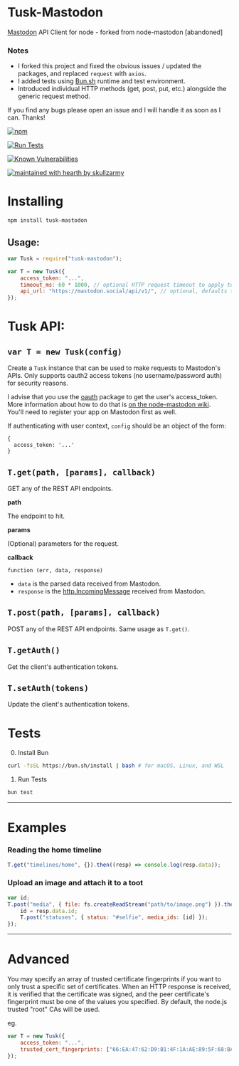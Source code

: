 # Tusk-Mastodon

[Mastodon](https://github.com/skullzarmy/Tusk) API Client for node - forked from node-mastodon [abandoned]

### Notes

-   I forked this project and fixed the obvious issues / updated the packages, and replaced `request` with `axios`.
-   I added tests using [Bun.sh](https://bun.sh/) runtime and test environment.
-   Introduced individual HTTP methods (get, post, put, etc.) alongside the generic request method.

If you find any bugs please open an issue and I will handle it as soon as I can. Thanks!

[![npm](https://img.shields.io/npm/dw/tusk-mastodon?label=NPM%20INSTALLS&style=for-the-badge)](https://www.npmjs.com/package/tusk-mastodon)

[![Run Tests](https://github.com/skullzarmy/Tusk/actions/workflows/test.yml/badge.svg)](https://github.com/skullzarmy/Tusk/actions/workflows/test.yml)

[![Known Vulnerabilities](https://snyk.io/test/github/skullzarmy/Tusk/badge.svg?style=flat-square)](https://snyk.io/test/github/skullzarmy/Tusk)

[![maintained with hearth by skullzarmy](https://img.shields.io/badge/maintained%20with%20%E2%99%A5%20by-skullzarmy-ff1515.svg)](https://github.com/skullzarmy)

# Installing

```
npm install tusk-mastodon
```

## Usage:

```javascript
var Tusk = require("tusk-mastodon");

var T = new Tusk({
    access_token: "...",
    timeout_ms: 60 * 1000, // optional HTTP request timeout to apply to all requests.
    api_url: "https://mastodon.social/api/v1/", // optional, defaults to https://mastodon.social/api/v1/
});
```

# Tusk API:

## `var T = new Tusk(config)`

Create a `Tusk` instance that can be used to make requests to Mastodon's APIs. Only supports oauth2 access tokens (no username/password auth) for security reasons.

I advise that you use the [oauth](https://www.npmjs.com/package/oauth) package to get the user's access_token. More information about how to do that is [on the node-mastodon wiki](https://github.com/jessicahayley/node-mastodon/wiki/Getting-an-access_token-with-the-oauth-package).  
You'll need to register your app on Mastodon first as well.

If authenticating with user context, `config` should be an object of the form:

```
{
  access_token: '...'
}
```

## `T.get(path, [params], callback)`

GET any of the REST API endpoints.

**path**

The endpoint to hit.

**params**

(Optional) parameters for the request.

**callback**

`function (err, data, response)`

-   `data` is the parsed data received from Mastodon.
-   `response` is the [http.IncomingMessage](http://nodejs.org/api/http.html#http_http_incomingmessage) received from Mastodon.

## `T.post(path, [params], callback)`

POST any of the REST API endpoints. Same usage as `T.get()`.

## `T.getAuth()`

Get the client's authentication tokens.

## `T.setAuth(tokens)`

Update the client's authentication tokens.

# Tests

0. Install Bun

```bash
curl -fsSL https://bun.sh/install | bash # for macOS, Linux, and WSL
```

1. Run Tests

```bash
bun test
```

---

# Examples

### Reading the home timeline

```javascript
T.get("timelines/home", {}).then((resp) => console.log(resp.data));
```

### Upload an image and attach it to a toot

```javascript
var id;
T.post("media", { file: fs.createReadStream("path/to/image.png") }).then((resp) => {
    id = resp.data.id;
    T.post("statuses", { status: "#selfie", media_ids: [id] });
});
```

---

# Advanced

You may specify an array of trusted certificate fingerprints if you want to only trust a specific set of certificates.
When an HTTP response is received, it is verified that the certificate was signed, and the peer certificate's fingerprint must be one of the values you specified. By default, the node.js trusted "root" CAs will be used.

eg.

```js
var T = new Tusk({
    access_token: "...",
    trusted_cert_fingerprints: ["66:EA:47:62:D9:B1:4F:1A:AE:89:5F:68:BA:6B:8E:BB:F8:1D:BF:8E"],
});
```

